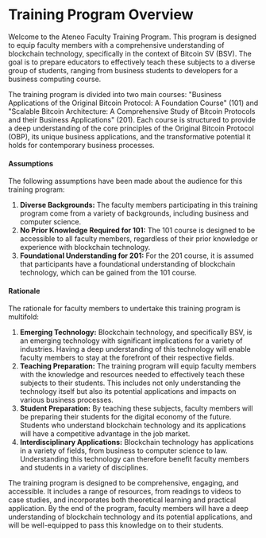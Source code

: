 # Training Program Overview

Welcome to the Ateneo Faculty Training Program. This program is designed to equip faculty members with a comprehensive understanding of blockchain technology, specifically in the context of Bitcoin SV (BSV). The goal is to prepare educators to effectively teach these subjects to a diverse group of students, ranging from business students to developers for a business computing course.

The training program is divided into two main courses: "Business Applications of the Original Bitcoin Protocol: A Foundation Course" (101) and "Scalable Bitcoin Architecture: A Comprehensive Study of Bitcoin Protocols and their Business Applications" (201). Each course is structured to provide a deep understanding of the core principles of the Original Bitcoin Protocol (OBP), its unique business applications, and the transformative potential it holds for contemporary business processes.

#### Assumptions

The following assumptions have been made about the audience for this training program:

1. **Diverse Backgrounds:** The faculty members participating in this training program come from a variety of backgrounds, including business and computer science.
2. **No Prior Knowledge Required for 101:** The 101 course is designed to be accessible to all faculty members, regardless of their prior knowledge or experience with blockchain technology.
3. **Foundational Understanding for 201:** For the 201 course, it is assumed that participants have a foundational understanding of blockchain technology, which can be gained from the 101 course.

#### Rationale

The rationale for faculty members to undertake this training program is multifold:

1. **Emerging Technology:** Blockchain technology, and specifically BSV, is an emerging technology with significant implications for a variety of industries. Having a deep understanding of this technology will enable faculty members to stay at the forefront of their respective fields.
2. **Teaching Preparation:** The training program will equip faculty members with the knowledge and resources needed to effectively teach these subjects to their students. This includes not only understanding the technology itself but also its potential applications and impacts on various business processes.
3. **Student Preparation:** By teaching these subjects, faculty members will be preparing their students for the digital economy of the future. Students who understand blockchain technology and its applications will have a competitive advantage in the job market.
4. **Interdisciplinary Applications:** Blockchain technology has applications in a variety of fields, from business to computer science to law. Understanding this technology can therefore benefit faculty members and students in a variety of disciplines.

The training program is designed to be comprehensive, engaging, and accessible. It includes a range of resources, from readings to videos to case studies, and incorporates both theoretical learning and practical application. By the end of the program, faculty members will have a deep understanding of blockchain technology and its potential applications, and will be well-equipped to pass this knowledge on to their students.
